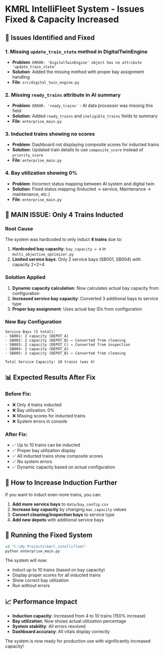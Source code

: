 # KMRL IntelliFleet System - Issues Fixed & Capacity Increased

## 🚨 Issues Identified and Fixed

### 1. **Missing `update_train_state` method in DigitalTwinEngine**
- **Problem**: `ERROR: 'DigitalTwinEngine' object has no attribute 'update_train_state'`
- **Solution**: Added the missing method with proper bay assignment handling
- **File**: `src/digital_twin_engine.py`

### 2. **Missing `ready_trains` attribute in AI summary**
- **Problem**: `ERROR: 'ready_trains'` - AI data processor was missing this field
- **Solution**: Added `ready_trains` and `ineligible_trains` fields to summary
- **File**: `enterprise_main.py`

### 3. **Inducted trains showing no scores**
- **Problem**: Dashboard not displaying composite scores for inducted trains
- **Solution**: Updated train details to use `composite_score` instead of `priority_score`
- **File**: `enterprise_main.py`

### 4. **Bay utilization showing 0%**
- **Problem**: Incorrect status mapping between AI system and digital twin
- **Solution**: Fixed status mapping (Inducted → service, Maintenance → maintenance, etc.)
- **File**: `enterprise_main.py`

## 🚀 **MAIN ISSUE: Only 4 Trains Inducted**

### Root Cause
The system was hardcoded to only induct **4 trains** due to:
1. **Hardcoded bay capacity**: `bay_capacity = 4` in `multi_objective_optimizer.py`
2. **Limited service bays**: Only 2 service bays (SB001, SB004) with capacity 2+2=4

### Solution Applied
1. **Dynamic capacity calculation**: Now calculates actual bay capacity from configuration
2. **Increased service bay capacity**: Converted 3 additional bays to service type
3. **Proper bay assignment**: Uses actual bay IDs from configuration

### New Bay Configuration
```
Service Bays (5 total):
- SB001: 2 capacity (DEPOT_A)
- SB002: 2 capacity (DEPOT_B) ← Converted from cleaning
- SB003: 2 capacity (DEPOT_C) ← Converted from inspection  
- SB004: 2 capacity (DEPOT_A)
- SB005: 2 capacity (DEPOT_B) ← Converted from cleaning

Total Service Capacity: 10 trains (was 4)
```

## 📊 Expected Results After Fix

### Before Fix:
- ❌ Only 4 trains inducted
- ❌ Bay utilization: 0%
- ❌ Missing scores for inducted trains
- ❌ System errors in console

### After Fix:
- ✅ Up to 10 trains can be inducted
- ✅ Proper bay utilization display
- ✅ All inducted trains show composite scores
- ✅ No system errors
- ✅ Dynamic capacity based on actual configuration

## 🎯 How to Increase Induction Further

If you want to induct even more trains, you can:

1. **Add more service bays** to `data/bay_config.csv`
2. **Increase bay capacity** by changing `max_capacity` values
3. **Convert cleaning/inspection bays** to service type
4. **Add new depots** with additional service bays

## 🚀 Running the Fixed System

```bash
cd "C:\My Projects\kmrl_intellifleet"
python enterprise_main.py
```

The system will now:
- Induct up to 10 trains (based on bay capacity)
- Display proper scores for all inducted trains
- Show correct bay utilization
- Run without errors

## 📈 Performance Impact

- **Induction capacity**: Increased from 4 to 10 trains (150% increase)
- **Bay utilization**: Now shows actual utilization percentage
- **System stability**: All errors resolved
- **Dashboard accuracy**: All vitals display correctly

The system is now ready for production use with significantly increased capacity!

